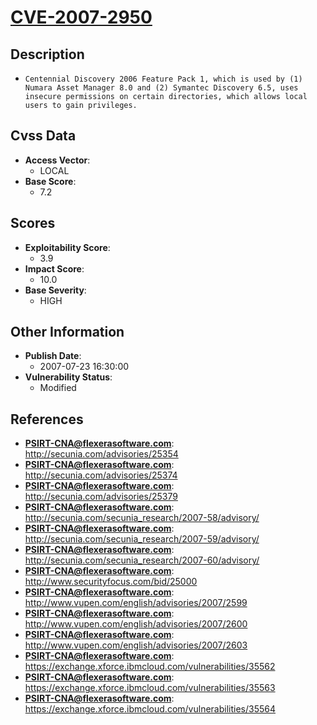 
# [CVE-2007-2950](http://secunia.com/advisories/25354)

## Description

- `Centennial Discovery 2006 Feature Pack 1, which is used by (1) Numara Asset Manager 8.0 and (2) Symantec Discovery 6.5, uses insecure permissions on certain directories, which allows local users to gain privileges.`

## Cvss Data

- **Access Vector**:
  - LOCAL
- **Base Score**:
  - 7.2

## Scores

- **Exploitability Score**:
  - 3.9
- **Impact Score**:
  - 10.0
- **Base Severity**:
  - HIGH

## Other Information

- **Publish Date**:
  - 2007-07-23 16:30:00
- **Vulnerability Status**:
  - Modified

## References

- **PSIRT-CNA@flexerasoftware.com**: http://secunia.com/advisories/25354
- **PSIRT-CNA@flexerasoftware.com**: http://secunia.com/advisories/25374
- **PSIRT-CNA@flexerasoftware.com**: http://secunia.com/advisories/25379
- **PSIRT-CNA@flexerasoftware.com**: http://secunia.com/secunia_research/2007-58/advisory/
- **PSIRT-CNA@flexerasoftware.com**: http://secunia.com/secunia_research/2007-59/advisory/
- **PSIRT-CNA@flexerasoftware.com**: http://secunia.com/secunia_research/2007-60/advisory/
- **PSIRT-CNA@flexerasoftware.com**: http://www.securityfocus.com/bid/25000
- **PSIRT-CNA@flexerasoftware.com**: http://www.vupen.com/english/advisories/2007/2599
- **PSIRT-CNA@flexerasoftware.com**: http://www.vupen.com/english/advisories/2007/2600
- **PSIRT-CNA@flexerasoftware.com**: http://www.vupen.com/english/advisories/2007/2603
- **PSIRT-CNA@flexerasoftware.com**: https://exchange.xforce.ibmcloud.com/vulnerabilities/35562
- **PSIRT-CNA@flexerasoftware.com**: https://exchange.xforce.ibmcloud.com/vulnerabilities/35563
- **PSIRT-CNA@flexerasoftware.com**: https://exchange.xforce.ibmcloud.com/vulnerabilities/35564
